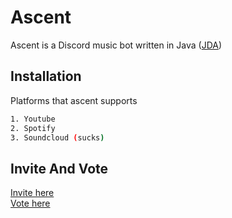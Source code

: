 # Ascent

Ascent is a Discord music bot written in Java ([JDA](https://github.com/DV8FromTheWorld/JDA)) 


## Installation

Platforms that ascent supports

```bash
1. Youtube
2. Spotify
3. Soundcloud (sucks)
```

## Invite And Vote
[Invite here](https://discord.com/api/oauth2/authorize?client_id=852825512602370048&permissions=284188572113&scope=bot)\
[Vote here](https://top.gg/bot/852825512602370048)
